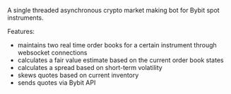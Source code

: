 A single threaded asynchronous crypto market making bot for Bybit spot instruments.

Features:
* maintains two real time order books for a certain instrument through websocket connections
* calculates a fair value estimate based on the current order book states
* calculates a spread based on short-term volatility
* skews quotes based on current inventory
* sends quotes via Bybit API